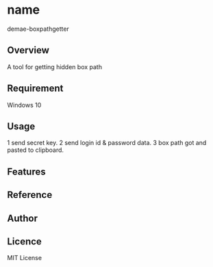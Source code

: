 # name
demae-boxpathgetter

## Overview
A tool for getting hidden box path

## Requirement
Windows 10 

## Usage
1 send secret key.
2 send login id & password data.
3 box path got and pasted to clipboard.

## Features

## Reference

## Author

## Licence
MIT License